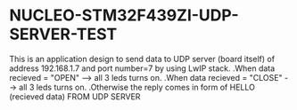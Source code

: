 # NUCLEO-STM32F439ZI-UDP-SERVER-TEST
This is an application design to send data to UDP server (board itself) of address 192.168.1.7 and port number=7 by using LwIP stack.
.When data recieved = "OPEN" --> all 3 leds turns on.
.When data recieved = "CLOSE" --> all 3 leds turns on.
.Otherwise the reply comes in form of HELLO (recieved data) FROM UDP SERVER
